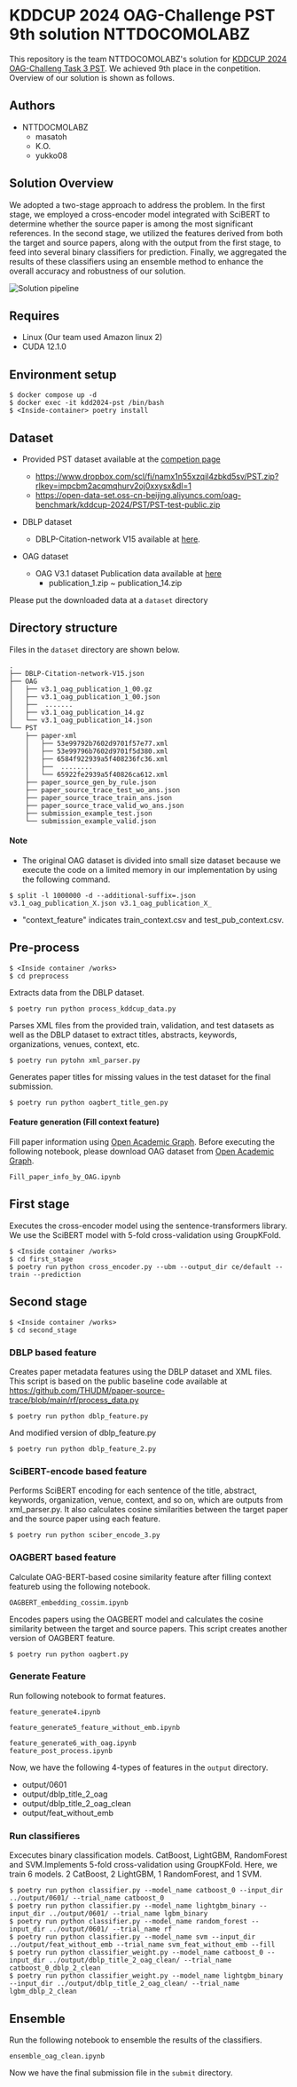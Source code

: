 # KDDCUP 2024 OAG-Challenge PST 9th solution NTTDOCOMOLABZ

This repository is the team NTTDOCOMOLABZ's solution for [KDDCUP 2024 OAG-Challeng Task 3 PST](https://www.biendata.xyz/competition/pst_kdd_2024/). We achieved 9th place in the conpetition. Overview of our solution is shown as follows.

## Authors

- NTTDOCMOLABZ
  - masatoh 
  - K.O. 
  - yukko08

## Solution Overview

We adopted a two-stage approach to address the problem. In the first stage, we employed a cross-encoder model integrated with SciBERT to determine whether the source paper is among the most significant references. In the second stage, we utilized the features derived from both the target and source papers, along with the output from the first stage, to feed into several binary classifiers for prediction. Finally, we aggregated the results of these classifiers using an ensemble method to enhance the overall accuracy and robustness of our solution.

![Solution pipeline](./pipeline.png)

## Requires
- Linux (Our team used Amazon linux 2)
- CUDA 12.1.0

## Environment setup
```
$ docker compose up -d
$ docker exec -it kdd2024-pst /bin/bash
$ <Inside-container> poetry install
```

## Dataset
- Provided PST dataset available at the [competion page](https://www.biendata.xyz/competition/pst_kdd_2024/data/)
  - https://www.dropbox.com/scl/fi/namx1n55xzqil4zbkd5sv/PST.zip?rlkey=impcbm2acqmqhurv2oj0xxysx&dl=1
  - https://open-data-set.oss-cn-beijing.aliyuncs.com/oag-benchmark/kddcup-2024/PST/PST-test-public.zip
- DBLP dataset
  - DBLP-Citation-network V15 available at [here](https://open.aminer.cn/open/article?id=655db2202ab17a072284bc0c).
  
- OAG dataset 
  - OAG V3.1 dataset Publication data available at [here](https://open.aminer.cn/open/article?id=5965cf249ed5db41ed4f52bf)
     - publication_1.zip ~ publication_14.zip

Please put the downloaded data at a `dataset` directory

## Directory structure
Files in the `dataset` directory are shown below.

```
.
├── DBLP-Citation-network-V15.json
├── OAG
│   ├── v3.1_oag_publication_1_00.gz
│   ├── v3.1_oag_publication_1_00.json
│   ├──  .......
│   ├── v3.1_oag_publication_14.gz
│   └── v3.1_oag_publication_14.json
└── PST
    ├── paper-xml
    │   ├── 53e99792b7602d9701f57e77.xml
    │   ├── 53e99796b7602d9701f5d380.xml
    │   ├── 6584f922939a5f408236fc36.xml
    │   ├──  ........
    │   └── 65922fe2939a5f40826ca612.xml
    ├── paper_source_gen_by_rule.json
    ├── paper_source_trace_test_wo_ans.json
    ├── paper_source_trace_train_ans.json
    ├── paper_source_trace_valid_wo_ans.json
    ├── submission_example_test.json
    └── submission_example_valid.json 
```

#### Note 
- The original OAG dataset is divided into small size dataset because we execute the code on a limited memory in our implementation by using the following command.
```
$ split -l 1000000 -d --additional-suffix=.json v3.1_oag_publication_X.json v3.1_oag_publication_X_ 
```
- "context\_feature" indicates train_context.csv and test_pub_context.csv.


## Pre-process 
```
$ <Inside container /works>
$ cd preprocess
```

Extracts data from the DBLP dataset. 

```
$ poetry run python process_kddcup_data.py
```

Parses XML files from the provided train, validation, and test datasets as well as the DBLP dataset to extract titles, abstracts, keywords, organizations, venues, context, etc.

```
$ poetry run pytohn xml_parser.py
```

Generates paper titles for missing values in the test dataset for the final submission.

```
$ poetry run python oagbert_title_gen.py
```

#### Feature generation (Fill context feature)
Fill paper information using [Open Academic Graph](https://www.aminer.cn/oag-2-1). Before executing the following notebook, please download OAG dataset from [Open Academic Graph](https://www.aminer.cn/oag-2-1). 

```
Fill_paper_info_by_OAG.ipynb
```

## First stage
Executes the cross-encoder model using the sentence-transformers library. We use the SciBERT model with 5-fold cross-validation using GroupKFold.
```
$ <Inside container /works>
$ cd first_stage
$ poetry run python cross_encoder.py --ubm --output_dir ce/default --train --prediction
```

## Second stage

```
$ <Inside container /works>
$ cd second_stage
```

### DBLP based feature
Creates paper metadata features using the DBLP dataset and XML files. This script is based on the public baseline code available at https://github.com/THUDM/paper-source-trace/blob/main/rf/process_data.py

```
$ poetry run python dblp_feature.py
```

And modified version of dblp_feature.py

```
$ poetry run python dblp_feature_2.py
```

### SciBERT-encode based feature

Performs SciBERT encoding for each sentence of the title, abstract, keywords, organization, venue, context, and so on, which are outputs from xml_parser.py. It also calculates cosine similarities between the target paper and the source paper using each feature.  
```
$ poetry run python sciber_encode_3.py
```

### OAGBERT based feature

Calculate OAG-BERT-based cosine similarity feature after filling context featureb using the following notebook.
```
OAGBERT_embedding_cossim.ipynb
``` 

Encodes papers using the OAGBERT model and calculates the cosine similarity between the target and source papers. This script creates another version of OAGBERT feature.
```
$ poetry run python oagbert.py 
```

### Generate Feature 

Run following notebook to format features.  

```
feature_generate4.ipynb
```

```
feature_generate5_feature_without_emb.ipynb
```

```
feature_generate6_with_oag.ipynb
feature_post_process.ipynb
```

Now, we have the following 4-types of features in the `output` directory.
- output/0601
- output/dblp_title_2_oag
- output/dblp_title_2_oag_clean
- output/feat_without_emb

### Run classifieres

Excecutes binary classification models. CatBoost, LightGBM,  RandomForest and SVM.Implements 5-fold cross-validation using GroupKFold.
Here, we train 6 models. 2 CatBoost, 2 LightGBM, 1 RandomForest, and 1 SVM.

```
$ poetry run python classifier.py --model_name catboost_0 --input_dir ../output/0601/ --trial_name catboost_0
$ poetry run python classifier.py --model_name lightgbm_binary --input_dir ../output/0601/ --trial_name lgbm_binary
$ poetry run python classifier.py --model_name random_forest --input_dir ../output/0601/ --trial_name rf
$ poetry run python classifier.py --model_name svm --input_dir ../output/feat_without_emb --trial_name svm_feat_without_emb --fill
$ poetry run python classifier_weight.py --model_name catboost_0 --input_dir ../output/dblp_title_2_oag_clean/ --trial_name catboost_0_dblp_2_clean
$ poetry run python classifier_weight.py --model_name lightgbm_binary --input_dir ../output/dblp_title_2_oag_clean/ --trial_name lgbm_dblp_2_clean
```

## Ensemble
Run the following notebook to ensemble the results of the classifiers.
```
ensemble_oag_clean.ipynb
```

Now we have the final submission file in the `submit` directory.